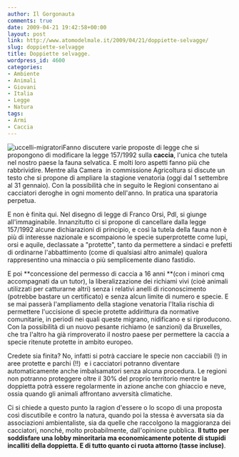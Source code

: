 ```yaml
---
author: Il Gorgonauta
comments: true
date: 2009-04-21 19:42:58+00:00
layout: post
link: http://www.atomodelmale.it/2009/04/21/doppiette-selvagge/
slug: doppiette-selvagge
title: Doppiette selvagge.
wordpress_id: 4600
categories:
- Ambiente
- Animali
- Giovani
- Italia
- Legge
- Natura
tags:
- Armi
- Caccia
---
```


![uccelli-migratori](http://www.atomodelmale.it/wp-content/uploads/2009/04/uccelli-migratori-300x196.jpg)Fanno discutere varie proposte di legge che si propongono di modificare la legge 157/1992 sulla **caccia**, l'unica che tutela nel nostro paese la fauna selvatica. E molti loro aspetti fanno più che rabbrividire. Mentre alla Camera  in commissione Agricoltura si discute un testo che si propone di ampliare la stagione venatoria (oggi dal 1 settembre al 31 gennaio). Con la possibilità che in seguito le Regioni consentano ai cacciatori deroghe in ogni momento dell'anno. In pratica una sparatoria perpetua.

E non è finita qui. Nel disegno di legge di Franco Orsi, Pdl, si giunge all'immaginabile. Innanzitutto ci si propone di cancellare dalla legge 157/1992 alcune dichiarazioni di principio, e così la tutela della fauna non è più di interesse nazionale e scompaiono le specie superprotette come lupi, orsi e aquile, declassate a "protette", tanto da permettere a sindaci e prefetti di ordinarne l'abbattimento (come di qualsiasi altro animale) qualora rappresentino una minaccia o più semplicemente diano fastidio.

E poi **concessione del permesso di caccia a 16 anni **(con i minori cmq accompagnati da un tutor), la liberalizzazione dei richiami vivi (cioè animali utilizzati per catturarne altri) senza i relativi anelli di riconoscimento (potrebbe bastare un certificato) e senza alcun limite di numero e specie. E se mai passerà l'ampliamento della stagione venatoria l'Italia rischia di permettere l'uccisione di specie protette addirittura da normative comunitarie, in periodi nei quali queste migrano, nidificano e si riproducono. Con la possibilità di un nuovo pesante richiamo (e sanzioni) da Bruxelles, che tra l'altro ha già rimproverato il nostro paese per permettere la caccia a specie ritenute protette in ambito europeo.

<!-- more -->


Credete sia finita? No, infatti si potrà cacciare le specie non cacciabili (!) in aree protette e parchi (!!)  e i cacciatori potranno diventare automaticamente anche imbalsamatori senza alcuna procedura. Le regioni non potranno proteggere oltre il 30% del proprio territorio mentre la doppietta potrà essere regolarmente in azione anche con ghiaccio e neve, ossia quando gli animali affrontano avversità climatiche.

Ci si chiede a questo punto la ragion d'essere o lo scopo di una proposta così discutibile e contro la natura, quando poi la stessa è avversata sia da associazioni ambientaliste, sia da quelle che raccolgono la maggioranza dei cacciatori, nonché, molto probabilmente, dall'opinione pubblica. **Il tutto per soddisfare una lobby minoritaria ma economicamente potente di stupidi incalliti della doppietta. E di tutto quanto ci ruota attorno (tasse incluse)**.
